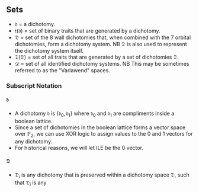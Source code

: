 ## Sets

- $\mathfrak{d}$ = a dichotomy.
- $\mathfrak{t}(\mathfrak{d})$ = set of binary traits that are generated by a dichotomy.
- $\mathfrak{D}$ = set of the 8 wall dichotomies that, when combined with the 7 orbital dichotomies, form a dichotomy system. NB $\mathfrak{D}$ is also used to represent the dichotomy system itself.
- $\mathfrak{T}(\mathfrak{D})$ = set of all traits that are generated by a set of dichotomies $\mathfrak{D}$.
- $\mathcal{D}$ = set of all identified dichotomy systems. NB This may be sometimes referred to as the "Varlawend" spaces.

### Subscript Notation
#### $\mathfrak{d}$
- A dichotomy $\mathfrak{d}$ is $\{\mathfrak{d}_{0}, \mathfrak{d}_{1}\}$ where $\mathfrak{d}_0$ and $\mathfrak{d}_1$ are compliments inside a boolean lattice.
- Since a set of dichotomies in the boolean lattice forms a vector space over $\mathbb{F}_2$, we can use XOR logic to assign values to the 0 and 1 vectors for any dichotomy.
- For historical reasons, we will let ILE be the 0 vector.

#### $\mathfrak{D}$
- $\mathfrak{D}_{i}$ is any dichotomy that is preserved within a dichotomy space $\mathfrak{D}$, such that $\mathfrak{D}_i$ is any 